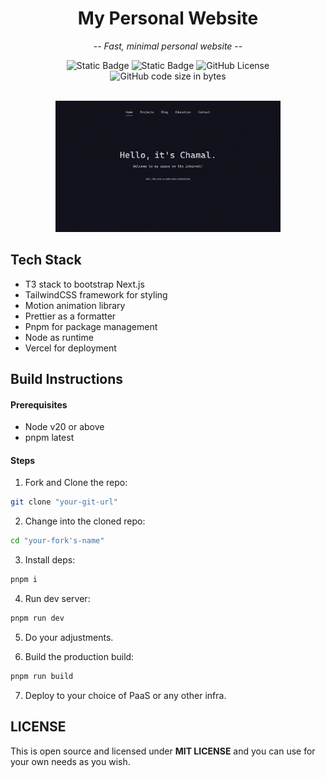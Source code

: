 <div align="center">

# My Personal Website

 -- *Fast, minimal personal website* --

![Static Badge](https://img.shields.io/badge/Stack-T3-%23eba0ac?style=for-the-badge&logo=react&logoColor=%23ffffff&labelColor=%2311111b)
![Static Badge](https://img.shields.io/badge/Colorscheme-Catppuccin-%23b4befe?style=for-the-badge&logo=medibangpaint&logoColor=%23ffffff&labelColor=%2311111b)
![GitHub License](https://img.shields.io/github/license/chamal1120/my-personal-site?style=for-the-badge&logo=googledocs&logoColor=%23ffffff&labelColor=%2311111b&color=%23f9e2af)
![GitHub code size in bytes](https://img.shields.io/github/languages/code-size/chamal1120/my-personal-site?style=for-the-badge&logo=github&logoColor=%23ffffff&labelColor=%2311111b&color=%2394e2d5)

<br>

<img src="repo-assets/preview.webp" width="360">

</div>

## Tech Stack

- T3 stack to bootstrap Next.js
- TailwindCSS framework for styling
- Motion animation library
- Prettier as a formatter
- Pnpm for package management
- Node as runtime
- Vercel for deployment

## Build Instructions

#### Prerequisites

- Node v20 or above
- pnpm latest

#### Steps

1. Fork and Clone the repo:

```bash
git clone "your-git-url"
```

2. Change into the cloned repo:

```bash
cd "your-fork's-name"
```

3. Install deps:

```bash
pnpm i
```

4. Run dev server:

```bash
pnpm run dev
```

5. Do your adjustments.

6. Build the production build:

```bash
pnpm run build
```

7. Deploy to your choice of PaaS or any other infra.

## LICENSE

This is open source and licensed under **MIT LICENSE** and you can use for your own needs as you wish.
